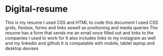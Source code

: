 # Digital-resume
This is my resume 
I used CSS and HTML to code this document
I used CSS grids, flexbox, forms and links aswell as positioning and media queries 
The resume has a form that sends me an email once filled out and links to the companies I used to work for 
It also includes links to my instagram as well and my linkedin and github
It is compatable with mobile, tablet laptop and desktop devises 
